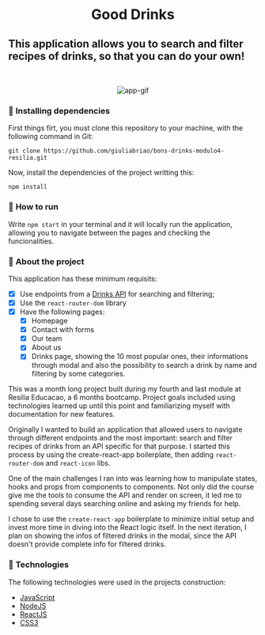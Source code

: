 # <strong><p style="text-align: center">Good Drinks</p></strong>

## This application allows you to search and filter recipes of drinks, so that you can do your own!
<br>

<div style="text-align: center">

![app-gif](.github/app-gif.gif)
</div>

### 🔎 <strong>Installing dependencies</strong>

First things firt, you must clone this repository to your machine, with the following command in Git:

```shell
git clone https://github.com/giuliabriao/bons-drinks-modulo4-resilia.git
```
Now, install the dependencies of the project writting this:

```shell
npm install
```

### 🔎 <strong>How to run</strong>

Write `npm start` in your terminal and it will locally run the application, allowing you to navigate between the pages and checking the funcionalities.

### 📌 <strong>About the project</strong>

This application has these minimum requisits:

- [x] Use endpoints from a [Drinks API](https://www.thecocktaildb.com/api.php) for searching and filtering;
- [x] Use the `react-router-dom` library
- [x] Have the following pages: 
    - [x] Homepage 
    - [x] Contact with forms
    - [x] Our team
    - [x] About us
    - [x] Drinks page, showing the 10 most popular ones, their informations through modal and also the possibility to search a drink by name and filtering by some categories.

This was a month long project built during my fourth and last module at Resilia Educacao, a 6 months bootcamp. Project goals included using technologies learned up until this point and familiarizing myself with documentation for new features.

Originally I wanted to build an application that allowed users to navigate through different endpoints and the most important: search and filter recipes of drinks from an API specific for that purpose. I started this process by using the create-react-app boilerplate, then adding `react-router-dom` and `react-icon` libs.

One of the main challenges I ran into was learning how to manipulate states, hooks and props from components to components. Not only did the course give me the tools to consume the API and render on screen, it led me to spending several days searching online and asking my friends for help.

I chose to use the `create-react-app` boilerplate to minimize initial setup and invest more time in diving into the React logic itself. In the next iteration, I plan on showing the infos of filtered drinks in the modal, since the API doesn't provide complete info for filtered drinks.

### 🚀 <strong>Technologies</strong>
The following technologies were used in the projects construction:

- [JavaScript](https://developer.mozilla.org/pt-BR/docs/Web/JavaScript)
- [NodeJS](https://nodejs.org/en/)
- [ReactJS](https://pt-br.reactjs.org/docs/getting-started.html)
- [CSS3](https://developer.mozilla.org/pt-BR/docs/Web/CSS)
